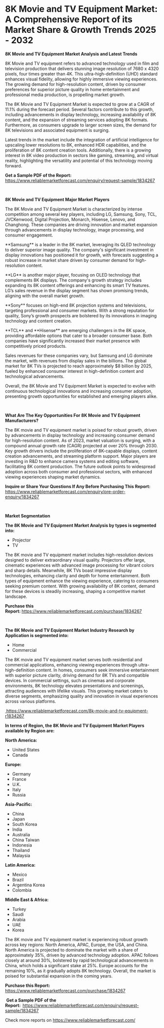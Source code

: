 <p><h1>8K Movie and TV Equipment Market: A Comprehensive Report of its Market Share & Growth Trends 2025 - 2032</h1></p><p><strong>8K Movie and TV Equipment Market Analysis and Latest Trends</strong></p>
<p><p>8K Movie and TV equipment refers to advanced technology used in film and television production that delivers stunning image resolution of 7680 x 4320 pixels, four times greater than 4K. This ultra-high-definition (UHD) standard enhances visual fidelity, allowing for highly immersive viewing experiences. The growing demand for high-resolution content, driven by consumer preferences for superior picture quality in home entertainment and professional media production, is propelling market growth.</p><p>The 8K Movie and TV Equipment Market is expected to grow at a CAGR of 11.1% during the forecast period. Several factors contribute to this growth, including advancements in display technology, increasing availability of 8K content, and the expansion of streaming services adopting 8K formats. Furthermore, as consumers upgrade to larger screen sizes, the demand for 8K televisions and associated equipment is surging. </p><p>Latest trends in the market include the integration of artificial intelligence for upscaling lower resolutions to 8K, enhanced HDR capabilities, and the proliferation of 8K content creation tools. Additionally, there is a growing interest in 8K video production in sectors like gaming, streaming, and virtual reality, highlighting the versatility and potential of this technology moving forward.</p></p>
<p><strong>Get a Sample PDF of the Report:&nbsp;</strong> <a href="https://www.reliablemarketforecast.com/enquiry/request-sample/1834267?utm_campaign=2456&utm_medium=2&utm_source=Github&utm_content=ia&utm_term=05042025&utm_id=8k-movie-and-tv-equipment">https://www.reliablemarketforecast.com/enquiry/request-sample/1834267</a></p>
<p>&nbsp;</p>
<p><strong>8K Movie and TV Equipment Major Market Players</strong></p>
<p><p>The 8K Movie and TV Equipment Market is characterized by intense competition among several key players, including LG, Samsung, Sony, TCL, JVCKenwood, Digital Projection, Monarch, Hisense, Lenovo, and Changhong. These companies are driving innovation and market expansion through advancements in display technology, image processing, and consumer engagement.</p><p>**Samsung** is a leader in the 8K market, leveraging its QLED technology to deliver superior image quality. The company's significant investment in display innovations has positioned it for growth, with forecasts suggesting a robust increase in market share driven by consumer demand for high-resolution content.</p><p>**LG** is another major player, focusing on OLED technology that complements 8K displays. The company's growth strategy includes expanding its 8K content offerings and enhancing its smart TV features. LG’s sales revenue in the display segment has shown promising trends, aligning with the overall market growth.</p><p>**Sony** focuses on high-end 8K projection systems and televisions, targeting professional and consumer markets. With a strong reputation for quality, Sony’s growth prospects are bolstered by its innovations in imaging technology and content creation.</p><p>**TCL** and **Hisense** are emerging challengers in the 8K space, providing affordable options that cater to a broader consumer base. Both companies have significantly increased their market presence with competitively priced products.</p><p>Sales revenues for these companies vary, but Samsung and LG dominate the market, with revenues from display sales in the billions. The global market for 8K TVs is projected to reach approximately $8 billion by 2025, fueled by enhanced consumer interest in high-definition content and technological advancements.</p><p>Overall, the 8K Movie and TV Equipment Market is expected to evolve with continuous technological innovations and increasing consumer adoption, presenting growth opportunities for established and emerging players alike.</p></p>
<p>&nbsp;</p>
<p><strong>What Are The Key Opportunities For 8K Movie and TV Equipment Manufacturers?</strong></p>
<p><p>The 8K movie and TV equipment market is poised for robust growth, driven by advancements in display technology and increasing consumer demand for high-resolution content. As of 2023, market valuation is surging, with a compound annual growth rate (CAGR) projected at over 20% through 2030. Key growth drivers include the proliferation of 8K-capable displays, content creation advancements, and streaming platform support. Major players are investing in R&D to enhance camera systems and editing software, facilitating 8K content production. The future outlook points to widespread adoption across both consumer and professional sectors, with enhanced viewing experiences shaping market dynamics.</p></p>
<p><strong>Inquire or Share Your Questions If Any Before Purchasing This Report:</strong> <a href="https://www.reliablemarketforecast.com/enquiry/pre-order-enquiry/1834267?utm_campaign=2456&utm_medium=2&utm_source=Github&utm_content=ia&utm_term=05042025&utm_id=8k-movie-and-tv-equipment">https://www.reliablemarketforecast.com/enquiry/pre-order-enquiry/1834267</a></p>
<p>&nbsp;</p>
<p><strong>Market Segmentation</strong></p>
<p><strong>The 8K Movie and TV Equipment Market Analysis by types is segmented into:</strong></p>
<p><ul><li>Projector</li><li>TV</li></ul></p>
<p><p>The 8K movie and TV equipment market includes high-resolution devices designed to deliver extraordinary visual quality. Projectors offer large, cinematic experiences with advanced image processing for vibrant colors and sharp details. Meanwhile, 8K TVs boast impressive display technologies, enhancing clarity and depth for home entertainment. Both types of equipment enhance the viewing experience, catering to consumers seeking premium content. With growing availability of 8K content, demand for these devices is steadily increasing, shaping a competitive market landscape.</p></p>
<p><strong>Purchase this Report:&nbsp;</strong><a href="https://www.reliablemarketforecast.com/purchase/1834267?utm_campaign=2456&utm_medium=2&utm_source=Github&utm_content=ia&utm_term=05042025&utm_id=8k-movie-and-tv-equipment">https://www.reliablemarketforecast.com/purchase/1834267</a></p>
<p>&nbsp;</p>
<p><strong>The 8K Movie and TV Equipment Market Industry Research by Application is segmented into:</strong></p>
<p><ul><li>Home</li><li>Commercial</li></ul></p>
<p><p>The 8K movie and TV equipment market serves both residential and commercial applications, enhancing viewing experiences through ultra-high-definition content. In homes, consumers seek immersive entertainment with superior picture clarity, driving demand for 8K TVs and compatible devices. In commercial settings, such as cinemas and corporate environments, 8K technology elevates presentations and screenings, attracting audiences with lifelike visuals. This growing market caters to diverse segments, emphasizing quality and innovation in visual experiences across various platforms.</p></p>
<p><a href="https://www.reliablemarketforecast.com/8k-movie-and-tv-equipment-r1834267?utm_campaign=2456&utm_medium=2&utm_source=Github&utm_content=ia&utm_term=05042025&utm_id=8k-movie-and-tv-equipment">&nbsp;https://www.reliablemarketforecast.com/8k-movie-and-tv-equipment-r1834267</a></p>
<p><strong>In terms of Region, the 8K Movie and TV Equipment Market Players available by Region are:</strong></p>
<p>
    <p> <strong> North America: </strong>
        <ul>
            <li>United States</li>
            <li>Canada</li>
        </ul>
        </p> 
    <p> <strong> Europe: </strong>
        <ul>
            <li>Germany</li>
            <li>France</li>
            <li>U.K.</li>
            <li>Italy</li>
            <li>Russia</li>
        </ul>
        </p> 
    <p> <strong> Asia-Pacific: </strong>
        <ul>
            <li>China</li>
            <li>Japan</li>
            <li>South Korea</li>
            <li>India</li>
            <li>Australia</li>
            <li>China Taiwan</li>
            <li>Indonesia</li>
            <li>Thailand</li>
            <li>Malaysia</li>
        </ul>
        </p> 
    <p> <strong> Latin America: </strong>
        <ul>
            <li>Mexico</li>
            <li>Brazil</li>
            <li>Argentina Korea</li>
            <li>Colombia</li>
        </ul>
        </p> 
    <p> <strong> Middle East & Africa: </strong>
        <ul>
            <li>Turkey</li>
            <li>Saudi</li>
            <li>Arabia</li>
            <li>UAE</li>
            <li>Korea</li>
        </ul>
    </p>
    </p>
<p><p>The 8K movie and TV equipment market is experiencing robust growth across key regions: North America, APAC, Europe, the USA, and China. North America is projected to dominate the market with a share of approximately 35%, driven by advanced technology adoption. APAC follows closely at around 30%, bolstered by rapid technological advancements in China, which holds a significant stake at 25%. Europe accounts for the remaining 10%, as it gradually adopts 8K technology. Overall, the market is poised for substantial expansion in the coming years.</p></p>
<p><strong>Purchase this Report: </strong><a href="https://www.reliablemarketforecast.com/purchase/1834267?utm_campaign=2456&utm_medium=2&utm_source=Github&utm_content=ia&utm_term=05042025&utm_id=8k-movie-and-tv-equipment">https://www.reliablemarketforecast.com/purchase/1834267</a></p>
<p>&nbsp;<strong>Get a Sample PDF of the Report:&nbsp;&nbsp;</strong><a href="https://www.reliablemarketforecast.com/enquiry/request-sample/1834267?utm_campaign=2456&utm_medium=2&utm_source=Github&utm_content=ia&utm_term=05042025&utm_id=8k-movie-and-tv-equipment">https://www.reliablemarketforecast.com/enquiry/request-sample/1834267</a></p>
<p><strong></strong></p>
<p>Check more reports on <a href="https://www.reliablemarketforecast.com/?utm_campaign=2456&utm_medium=2&utm_source=Github&utm_content=ia&utm_term=05042025&utm_id=8k-movie-and-tv-equipment">https://www.reliablemarketforecast.com/</a></p>